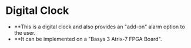 # Digital Clock

* **This is a digital clock and also provides an "add-on" alarm option to the user.
* **It can be implemented on a "Basys 3 Atrix-7 FPGA Board".
